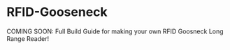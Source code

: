 # RFID-Gooseneck
COMING SOON: Full Build Guide for making your own RFID Goosneck Long Range Reader!
